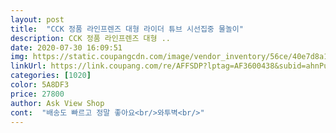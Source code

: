 ```yaml
---
layout: post 
title:  "CCK 정품 라인프렌즈 대형 라이더 튜브 시선집중 물놀이" 
description: CCK 정품 라인프렌즈 대형 ..
date: 2020-07-30 16:09:51 
img: https://static.coupangcdn.com/image/vendor_inventory/56ce/40e7d8a19983c31ff7c5db1a428f0686bd6e32329fb41575b8f9ad0ec0d1.png 
linkUrl: https://link.coupang.com/re/AFFSDP?lptag=AF3600438&subid=ahnPublicAsk&pageKey=1744466957&itemId=2970273331&vendorItemId=70958694512&traceid=V0-113-b29e74a36439cd93 
categories: [1020] 
color: 5A8DF3 
price: 27800 
author: Ask View Shop 
cont:  "배송도 빠르고 정말 좋아요<br/>와투벽<br/>" 
---
```


